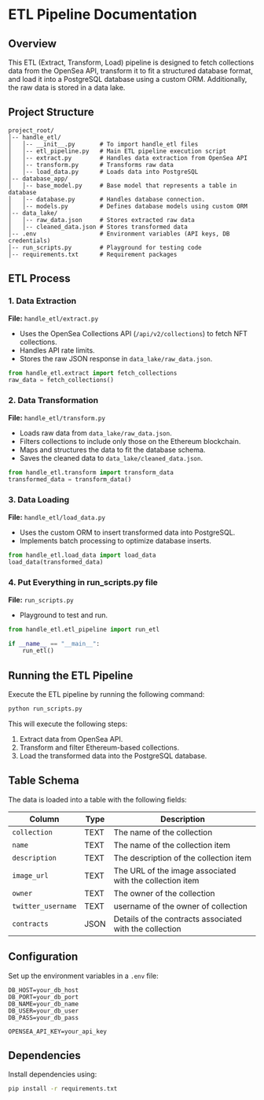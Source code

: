 # ETL Pipeline Documentation

## Overview

This ETL (Extract, Transform, Load) pipeline is designed to fetch collections data from the OpenSea API, transform it to fit a structured database format, and load it into a PostgreSQL database using a custom ORM. Additionally, the raw data is stored in a data lake.

## Project Structure

```
project_root/
│-- handle_etl/
│   │-- __init__.py       # To import handle_etl files
│   │-- etl_pipeline.py   # Main ETL pipeline execution script
│   │-- extract.py        # Handles data extraction from OpenSea API
│   │-- transform.py      # Transforms raw data
│   │-- load_data.py      # Loads data into PostgreSQL
│-- database_app/
│   │-- base_model.py     # Base model that represents a table in database
│   │-- database.py       # Handles database connection.
│   │-- models.py         # Defines database models using custom ORM
│-- data_lake/
│   │-- raw_data.json     # Stores extracted raw data
│   │-- cleaned_data.json # Stores transformed data
│-- .env                  # Environment variables (API keys, DB credentials)
│-- run_scripts.py        # Playground for testing code
│-- requirements.txt      # Requirement packages
```

## ETL Process

### 1. Data Extraction

**File:** `handle_etl/extract.py`

- Uses the OpenSea Collections API (`/api/v2/collections`) to fetch NFT collections.
- Handles API rate limits.
- Stores the raw JSON response in `data_lake/raw_data.json`.

```python
from handle_etl.extract import fetch_collections
raw_data = fetch_collections()
```

### 2. Data Transformation

**File:** `handle_etl/transform.py`

- Loads raw data from `data_lake/raw_data.json`.
- Filters collections to include only those on the Ethereum blockchain.
- Maps and structures the data to fit the database schema.
- Saves the cleaned data to `data_lake/cleaned_data.json`.

```python
from handle_etl.transform import transform_data
transformed_data = transform_data()
```

### 3. Data Loading

**File:** `handle_etl/load_data.py`

- Uses the custom ORM to insert transformed data into PostgreSQL.
- Implements batch processing to optimize database inserts.

```python
from handle_etl.load_data import load_data
load_data(transformed_data)
```

### 4. Put Everything in run_scripts.py file

**File:** `run_scripts.py`

- Playground to test and run.

```python
from handle_etl.etl_pipeline import run_etl

if __name__ == "__main__":
    run_etl()
```

## Running the ETL Pipeline

Execute the ETL pipeline by running the following command:

```sh
python run_scripts.py
```

This will execute the following steps:

1. Extract data from OpenSea API.
2. Transform and filter Ethereum-based collections.
3. Load the transformed data into the PostgreSQL database.

## Table Schema

The data is loaded into a table with the following fields:

| Column             | Type | Description                                              |
| ------------------ | ---- | -------------------------------------------------------- |
| `collection`       | TEXT | The name of the collection                               |
| `name`             | TEXT | The name of the collection item                          |
| `description`      | TEXT | The description of the collection item                   |
| `image_url`        | TEXT | The URL of the image associated with the collection item |
| `owner`            | TEXT | The owner of the collection                              |
| `twitter_username` | TEXT | username of the owner of collection                      |
| `contracts`        | JSON | Details of the contracts associated with the collection  |

## Configuration

Set up the environment variables in a `.env` file:

```
DB_HOST=your_db_host
DB_PORT=your_db_port
DB_NAME=your_db_name
DB_USER=your_db_user
DB_PASS=your_db_pass

OPENSEA_API_KEY=your_api_key
```

## Dependencies

Install dependencies using:

```sh
pip install -r requirements.txt
```
